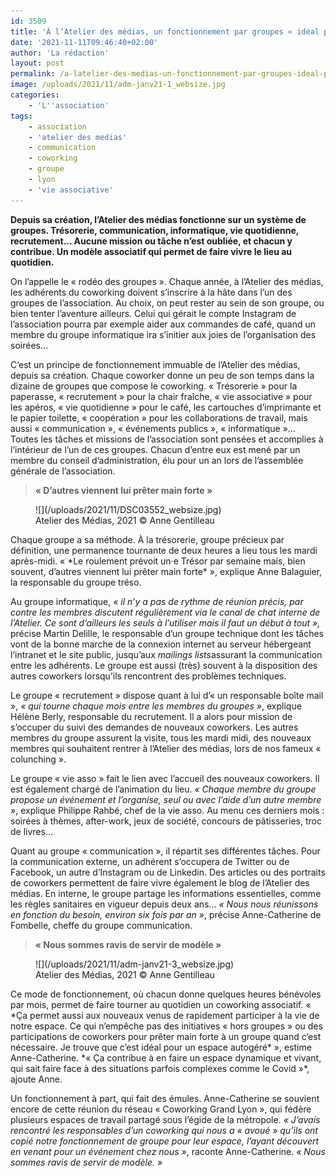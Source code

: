 ```yaml
---
id: 3509
title: 'À l’Atelier des médias, un fonctionnement par groupes « idéal pour un espace autogéré »'
date: '2021-11-11T09:46:40+02:00'
author: 'La rédaction'
layout: post
permalink: /a-latelier-des-medias-un-fonctionnement-par-groupes-ideal-pour-un-espace-autogere/
image: /uploads/2021/11/adm-janv21-1_websize.jpg
categories:
    - 'L''association'
tags:
    - association
    - 'atelier des medias'
    - communication
    - coworking
    - groupe
    - lyon
    - 'vie associative'
---
```


**Depuis sa création, l’Atelier des médias fonctionne sur un système de groupes. Trésorerie, communication, informatique, vie quotidienne, recrutement… Aucune mission ou tâche n’est oubliée, et chacun y contribue. Un modèle associatif qui permet de faire vivre le lieu au quotidien.**

On l’appelle le « rodéo des groupes ». Chaque année, à l’Atelier des médias, les adhérents du coworking doivent s’inscrire à la hâte dans l’un des groupes de l’association. Au choix, on peut rester au sein de son groupe, ou bien tenter l’aventure ailleurs. Celui qui gérait le compte Instagram de l’association pourra par exemple aider aux commandes de café, quand un membre du groupe informatique ira s’initier aux joies de l’organisation des soirées…

C’est un principe de fonctionnement immuable de l’Atelier des médias, depuis sa création. Chaque coworker donne un peu de son temps dans la dizaine de groupes que compose le coworking. « Trésorerie » pour la paperasse, « recrutement » pour la chair fraîche, « vie associative » pour les apéros, « vie quotidienne » pour le café, les cartouches d’imprimante et le papier toilette, « coopération » pour les collaborations de travail, mais aussi « communication », « événements publics », « informatique »… Toutes les tâches et missions de l’association sont pensées et accomplies à l’intérieur de l’un de ces groupes. Chacun d’entre eux est mené par un membre du conseil d’administration, élu pour un an lors de l’assemblée générale de l’association.

> **« D’autres viennent lui prêter main forte »**

<figure class="wp-block-image">![](/uploads/2021/11/DSC03552_websize.jpg)<figcaption> Atelier des Médias, 2021 © Anne Gentilleau </figcaption></figure>Chaque groupe a sa méthode. À la trésorerie, groupe précieux par définition, une permanence tournante de deux heures a lieu tous les mardi après-midi. « *Le roulement prévoit un·e Trésor par semaine mais, bien souvent, d’autres viennent lui prêter main forte* », explique Anne Balaguier, la responsable du groupe tréso.

Au groupe informatique, *« il n’y a pas de rythme de réunion précis, par contre les membres discutent régulièrement via le canal de chat interne de l’Atelier. Ce sont d’ailleurs les seuls à l’utiliser mais il faut un début à tout »,* précise Martin Delille, le responsable d’un groupe technique dont les tâches vont de la bonne marche de la connexion internet au serveur hébergeant l’intranet et le site public, jusqu’aux *mailings lists*assurant la communication entre les adhérents. Le groupe est aussi (très) souvent à la disposition des autres coworkers lorsqu’ils rencontrent des problèmes techniques.

Le groupe « recrutement » dispose quant à lui d’« un responsable boîte mail », *« qui tourne chaque mois entre les membres du groupes »*, explique Hélène Berly, responsable du recrutement. Il a alors pour mission de s’occuper du suivi des demandes de nouveaux coworkers. Les autres membres du groupe assurent la visite, tous les mardi midi, des nouveaux membres qui souhaitent rentrer à l’Atelier des médias, lors de nos fameux « colunching ».

Le groupe « vie asso » fait le lien avec l’accueil des nouveaux coworkers. Il est également chargé de l’animation du lieu. *« Chaque membre du groupe propose un événement et l’organise, seul ou avec l’aide d’un autre membre »*, explique Philippe Rahbé, chef de la vie asso. Au menu ces derniers mois : soirées à thèmes, after-work, jeux de société, concours de pâtisseries, troc de livres…

Quant au groupe « communication », il répartit ses différentes tâches. Pour la communication externe, un adhérent s’occupera de Twitter ou de Facebook, un autre d’Instagram ou de Linkedin. Des articles ou des portraits de coworkers permettent de faire vivre également le blog de l’Atelier des médias. En interne, le groupe partage les informations essentielles, comme les règles sanitaires en vigueur depuis deux ans… *« Nous nous réunissons en fonction du besoin, environ six fois par an »*, précise Anne-Catherine de Fombelle, cheffe du groupe communication.

> **« Nous sommes ravis de servir de modèle »**

<figure class="wp-block-image">![](/uploads/2021/11/adm-janv21-3_websize.jpg)<figcaption> Atelier des Médias, 2021 © Anne Gentilleau </figcaption></figure>Ce mode de fonctionnement, où chacun donne quelques heures bénévoles par mois, permet de faire tourner au quotidien un coworking associatif. « *Ça permet aussi aux nouveaux venus de rapidement participer à la vie de notre espace. Ce qui n’empêche pas des initiatives « hors groupes » ou des participations de coworkers pour prêter main forte à un groupe quand c’est nécessaire. Je trouve que c’est idéal pour un espace autogéré* », estime Anne-Catherine. *« Ça contribue à en faire un espace dynamique et vivant, qui sait faire face à des situations parfois complexes comme le Covid »*, ajoute Anne.

Un fonctionnement à part, qui fait des émules. Anne-Catherine se souvient encore de cette réunion du réseau « Coworking Grand Lyon », qui fédère plusieurs espaces de travail partagé sous l’égide de la métropole. *« J’avais rencontré les responsables d’un coworking qui nous a « avoué » qu’ils ont copié notre fonctionnement de groupe pour leur espace, l’ayant découvert en venant pour un événement chez nous »*, raconte Anne-Catherine. *« Nous sommes ravis de servir de modèle. »*